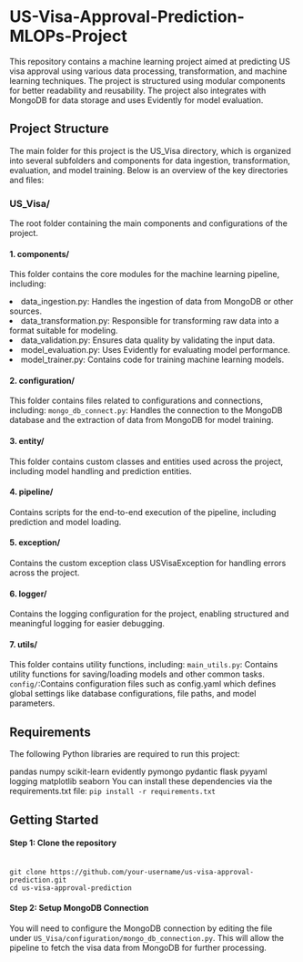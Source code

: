 # US-Visa-Approval-Prediction-MLOPs-Project

This repository contains a machine learning project aimed at predicting US visa approval using various data processing, transformation, and machine learning techniques. The project is structured using modular components for better readability and reusability. The project also integrates with MongoDB for data storage and uses Evidently for model evaluation.

## Project Structure
The main folder for this project is the US_Visa directory, which is organized into several subfolders and components for data ingestion, transformation, evaluation, and model training. Below is an overview of the key directories and files:

### US_Visa/
The root folder containing the main components and configurations of the project.

#### 1. components/
This folder contains the core modules for the machine learning pipeline, including:
<li>data_ingestion.py: Handles the ingestion of data from MongoDB or other sources.
<li>data_transformation.py: Responsible for transforming raw data into a format suitable for modeling.
<li>data_validation.py: Ensures data quality by validating the input data.
<li>model_evaluation.py: Uses Evidently for evaluating model performance.
<li>model_trainer.py: Contains code for training machine learning models.

#### 2. configuration/
This folder contains files related to configurations and connections, including:
`mongo_db_connect.py`: Handles the connection to the MongoDB database and the extraction of data from MongoDB for model training.

#### 3. entity/
This folder contains custom classes and entities used across the project, including model handling and prediction entities.

#### 4. pipeline/
Contains scripts for the end-to-end execution of the pipeline, including prediction and model loading.

#### 5. exception/
Contains the custom exception class USVisaException for handling errors across the project.

#### 6. logger/
Contains the logging configuration for the project, enabling structured and meaningful logging for easier debugging.

#### 7. utils/
This folder contains utility functions, including:
`main_utils.py`: Contains utility functions for saving/loading models and other common tasks.
`config/`:Contains configuration files such as config.yaml which defines global settings like database configurations, file paths, and model parameters.

## Requirements
The following Python libraries are required to run this project:

pandas
numpy
scikit-learn
evidently
pymongo
pydantic
flask
pyyaml
logging
matplotlib
seaborn
You can install these dependencies via the requirements.txt file:
`pip install -r requirements.txt`

## Getting Started
#### Step 1: Clone the repository
<br> `git clone https://github.com/your-username/us-visa-approval-prediction.git`
<br> `cd us-visa-approval-prediction`

#### Step 2: Setup MongoDB Connection
You will need to configure the MongoDB connection by editing the file under `US_Visa/configuration/mongo_db_connection.py`. This will allow the pipeline to fetch the visa data from MongoDB for further processing.

